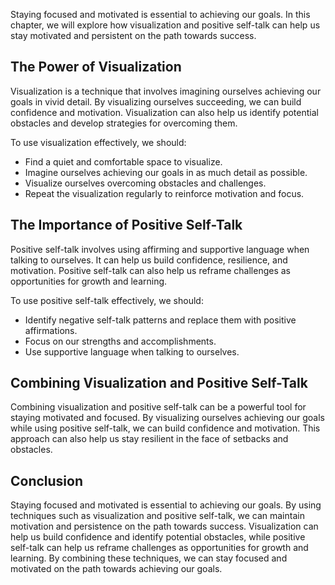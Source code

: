 
Staying focused and motivated is essential to achieving our goals. In this chapter, we will explore how visualization and positive self-talk can help us stay motivated and persistent on the path towards success.

The Power of Visualization
--------------------------

Visualization is a technique that involves imagining ourselves achieving our goals in vivid detail. By visualizing ourselves succeeding, we can build confidence and motivation. Visualization can also help us identify potential obstacles and develop strategies for overcoming them.

To use visualization effectively, we should:

* Find a quiet and comfortable space to visualize.
* Imagine ourselves achieving our goals in as much detail as possible.
* Visualize ourselves overcoming obstacles and challenges.
* Repeat the visualization regularly to reinforce motivation and focus.

The Importance of Positive Self-Talk
------------------------------------

Positive self-talk involves using affirming and supportive language when talking to ourselves. It can help us build confidence, resilience, and motivation. Positive self-talk can also help us reframe challenges as opportunities for growth and learning.

To use positive self-talk effectively, we should:

* Identify negative self-talk patterns and replace them with positive affirmations.
* Focus on our strengths and accomplishments.
* Use supportive language when talking to ourselves.

Combining Visualization and Positive Self-Talk
----------------------------------------------

Combining visualization and positive self-talk can be a powerful tool for staying motivated and focused. By visualizing ourselves achieving our goals while using positive self-talk, we can build confidence and motivation. This approach can also help us stay resilient in the face of setbacks and obstacles.

Conclusion
----------

Staying focused and motivated is essential to achieving our goals. By using techniques such as visualization and positive self-talk, we can maintain motivation and persistence on the path towards success. Visualization can help us build confidence and identify potential obstacles, while positive self-talk can help us reframe challenges as opportunities for growth and learning. By combining these techniques, we can stay focused and motivated on the path towards achieving our goals.

